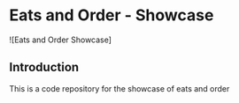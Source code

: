 # Eats and Order - Showcase
![Eats and Order Showcase]

## Introduction
This is a code repository for the showcase of eats and order

